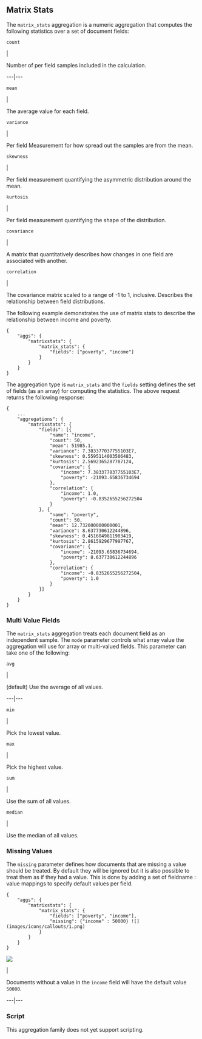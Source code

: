 ## Matrix Stats

The `matrix_stats` aggregation is a numeric aggregation that computes the following statistics over a set of document fields:

`count`

| 

Number of per field samples included in the calculation.   
  
---|---  
  
`mean`

| 

The average value for each field.   
  
`variance`

| 

Per field Measurement for how spread out the samples are from the mean.   
  
`skewness`

| 

Per field measurement quantifying the asymmetric distribution around the mean.   
  
`kurtosis`

| 

Per field measurement quantifying the shape of the distribution.   
  
`covariance`

| 

A matrix that quantitatively describes how changes in one field are associated with another.   
  
`correlation`

| 

The covariance matrix scaled to a range of -1 to 1, inclusive. Describes the relationship between field distributions.   
  
The following example demonstrates the use of matrix stats to describe the relationship between income and poverty.
    
    
    {
        "aggs": {
            "matrixstats": {
                "matrix_stats": {
                    "fields": ["poverty", "income"]
                }
            }
        }
    }

The aggregation type is `matrix_stats` and the `fields` setting defines the set of fields (as an array) for computing the statistics. The above request returns the following response:
    
    
    {
        ...
        "aggregations": {
            "matrixstats": {
                "fields": [{
                    "name": "income",
                    "count": 50,
                    "mean": 51985.1,
                    "variance": 7.383377037755103E7,
                    "skewness": 0.5595114003506483,
                    "kurtosis": 2.5692365287787124,
                    "covariance": {
                        "income": 7.383377037755103E7,
                        "poverty": -21093.65836734694
                    },
                    "correlation": {
                        "income": 1.0,
                        "poverty": -0.8352655256272504
                    }
                }, {
                    "name": "poverty",
                    "count": 50,
                    "mean": 12.732000000000001,
                    "variance": 8.637730612244896,
                    "skewness": 0.4516049811903419,
                    "kurtosis": 2.8615929677997767,
                    "covariance": {
                        "income": -21093.65836734694,
                        "poverty": 8.637730612244896
                    },
                    "correlation": {
                        "income": -0.8352655256272504,
                        "poverty": 1.0
                    }
                }]
            }
        }
    }

### Multi Value Fields

The `matrix_stats` aggregation treats each document field as an independent sample. The `mode` parameter controls what array value the aggregation will use for array or multi-valued fields. This parameter can take one of the following:

`avg`

| 

(default) Use the average of all values.   
  
---|---  
  
`min`

| 

Pick the lowest value.   
  
`max`

| 

Pick the highest value.   
  
`sum`

| 

Use the sum of all values.   
  
`median`

| 

Use the median of all values.   
  
### Missing Values

The `missing` parameter defines how documents that are missing a value should be treated. By default they will be ignored but it is also possible to treat them as if they had a value. This is done by adding a set of fieldname : value mappings to specify default values per field.
    
    
    {
        "aggs": {
            "matrixstats": {
                "matrix_stats": {
                    "fields": ["poverty", "income"],
                    "missing": {"income" : 50000} ![](images/icons/callouts/1.png)
                }
            }
        }
    }

![](images/icons/callouts/1.png)

| 

Documents without a value in the `income` field will have the default value `50000`.   
  
---|---  
  
### Script

This aggregation family does not yet support scripting.
